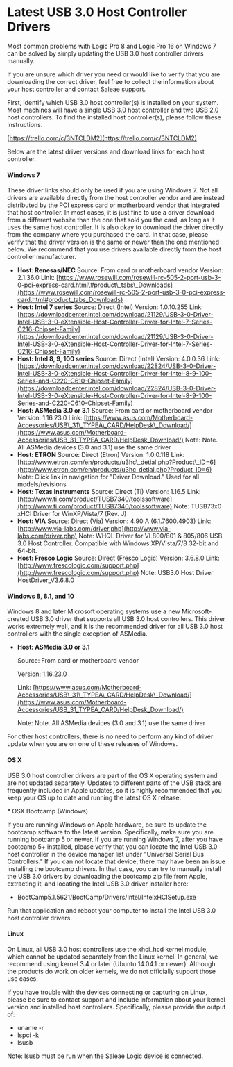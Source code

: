 # Latest USB 3.0 Host Controller Drivers

Most common problems with Logic Pro 8 and Logic Pro 16 on Windows 7 can be solved by simply updating the USB 3.0 host controller drivers manually.

If you are unsure which driver you need or would like to verify that you are downloading the correct driver, feel free to collect the information about your host controller and contact [Saleae support](https://support.saleae.com/hc/en-us/requests/new).

First, identify which USB 3.0 host controller\(s\) is installed on your system. Most machines will have a single USB 3.0 host controller and two USB 2.0 host controllers. To find the installed host controller\(s\), please follow these instructions.

[https://trello.com/c/3NTCLDM2](https://trello.com/c/3NTCLDM2)

Below are the latest driver versions and download links for each host controller.

#### Windows 7

These driver links should only be used if you are using Windows 7. Not all drivers are available directly from the host controller vendor and are instead distributed by the PCI express card or motherboard vendor that integrated that host controller. In most cases, it is just fine to use a driver download from a different website than the one that sold you the card, as long as it uses the same host controller. It is also okay to download the driver directly from the company where you purchased the card. In that case, please verify that the driver version is the same or newer than the one mentioned below. We recommend that you use drivers available directly from the host controller manufacturer.

* **Host: Renesas/NEC** Source: From card or motherboard vendor Version: 2.1.36.0 Link: [https://www.rosewill.com/rosewill-rc-505-2-port-usb-3-0-pci-express-card.html\#product\_tabs\_Downloads](https://www.rosewill.com/rosewill-rc-505-2-port-usb-3-0-pci-express-card.html#product_tabs_Downloads)
* **Host: Intel 7 series** Source: Direct \(Intel\) Version: 1.0.10.255 Link: [https://downloadcenter.intel.com/download/21129/USB-3-0-Driver-Intel-USB-3-0-eXtensible-Host-Controller-Driver-for-Intel-7-Series-C216-Chipset-Family](https://downloadcenter.intel.com/download/21129/USB-3-0-Driver-Intel-USB-3-0-eXtensible-Host-Controller-Driver-for-Intel-7-Series-C216-Chipset-Family)
* **Host: Intel 8, 9, 100 series** Source: Direct \(Intel\) Version: 4.0.0.36 Link: [https://downloadcenter.intel.com/download/22824/USB-3-0-Driver-Intel-USB-3-0-eXtensible-Host-Controller-Driver-for-Intel-8-9-100-Series-and-C220-C610-Chipset-Family](https://downloadcenter.intel.com/download/22824/USB-3-0-Driver-Intel-USB-3-0-eXtensible-Host-Controller-Driver-for-Intel-8-9-100-Series-and-C220-C610-Chipset-Family)
* **Host: ASMedia 3.0 or 3.1** Source: From card or motherboard vendor Version: 1.16.23.0 Link: [https://www.asus.com/Motherboard-Accessories/USB\_31\_TYPEA\_CARD/HelpDesk\_Download/](https://www.asus.com/Motherboard-Accessories/USB_31_TYPEA_CARD/HelpDesk_Download/) Note: Note. All ASMedia devices \(3.0 and 3.1\) use the same driver
* **Host: ETRON** Source: Direct \(Etron\) Version: 1.0.0.118 Link: [http://www.etron.com/en/products/u3hc\_detial.php?Product\_ID=6](http://www.etron.com/en/products/u3hc_detial.php?Product_ID=6) Note: Click link in navigation for "Driver Download." Used for all models/revisions
* **Host: Texas Instruments** Source: Direct \(Ti\) Version: 1.16.5 Link: [http://www.ti.com/product/TUSB7340/toolssoftware](http://www.ti.com/product/TUSB7340/toolssoftware) Note: TUSB73x0 xHCI Driver for WinXP/Vista/7 \(Rev. J\)
* **Host: VIA** Source: Direct \(Via\) Version: 4.90 A \(6.1.7600.4903\) Link: [http://www.via-labs.com/driver.php](http://www.via-labs.com/driver.php) Note: WHQL Driver for VL800/801 & 805/806 USB 3.0 Host Controller. Compatible with Windows XP/Vista/7/8 32-bit and 64-bit.
* **Host: Fresco Logic** Source: Direct \(Fresco Logic\) Version: 3.6.8.0 Link: [http://www.frescologic.com/support.php](http://www.frescologic.com/support.php) Note: USB3.0 Host Driver HostDriver\_V3.6.8.0

#### Windows 8, 8.1, and 10

Windows 8 and later Microsoft operating systems use a new Microsoft-created USB 3.0 driver that supports all USB 3.0 host controllers. This driver works extremely well, and it is the recommended driver for all USB 3.0 host controllers with the single exception of ASMedia.

* **Host: ASMedia 3.0 or 3.1**

  Source: From card or motherboard vendor

  Version: 1.16.23.0

  Link: [https://www.asus.com/Motherboard-Accessories/USB\_31\_TYPEA\_CARD/HelpDesk\_Download/](https://www.asus.com/Motherboard-Accessories/USB_31_TYPEA_CARD/HelpDesk_Download/)

  Note: Note. All ASMedia devices \(3.0 and 3.1\) use the same driver

For other host controllers, there is no need to perform any kind of driver update when you are on one of these releases of Windows.

#### OS X

USB 3.0 host controller drivers are part of the OS X operating system and are not updated separately. Updates to different parts of the USB stack are frequently included in Apple updates, so it is highly recommended that you keep your OS up to date and running the latest OS X release.

_\*_ OSX Bootcamp \(Windows\)

If you are running Windows on Apple hardware, be sure to update the bootcamp software to the latest version. Specifically, make sure you are running bootcamp 5 or newer. If you are running Windows 7, after you have bootcamp 5+ installed, please verify that you can locate the Intel USB 3.0 host controller in the device manager list under "Universal Serial Bus Controllers." If you can not locate that device, there may have been an issue installing the bootcamp drivers. In that case, you can try to manually install the USB 3.0 drivers by downloading the bootcamp zip file from Apple, extracting it, and locating the Intel USB 3.0 driver installer here:

* BootCamp5.1.5621/BootCamp/Drivers/Intel/IntelxHCISetup.exe

Run that application and reboot your computer to install the Intel USB 3.0 host controller drivers.

#### Linux

On Linux, all USB 3.0 host controllers use the xhci\_hcd kernel module, which cannot be updated separately from the Linux kernel. In general, we recommend using kernel 3.4 or later \(Ubuntu 14.04.1 or newer\). Although the products do work on older kernels, we do not officially support those use cases.

If you have trouble with the devices connecting or capturing on Linux, please be sure to contact support and include information about your kernel version and installed host controllers. Specifically, please provide the output of:

* uname -r
* lspci -k
* lsusb

Note: lsusb must be run when the Saleae Logic device is connected.

